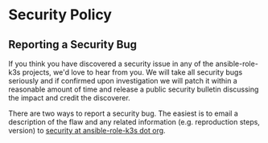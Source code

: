 <!-- Space: Projects -->
<!-- Parent: AnsibleRoleK3S -->
<!-- Title: Security AnsibleRoleK3S -->
<!-- Label: AnsibleRoleK3S -->
<!-- Label: Security -->
<!-- Include: docs/disclaimer.md -->
<!-- Include: ac:toc -->

# Security Policy

## Reporting a Security Bug

If you think you have discovered a security issue in any of the ansible-role-k3s projects, we'd love to hear from you. We will take all security bugs seriously and if confirmed upon investigation we will patch it within a reasonable amount of time and release a public security bulletin discussing the impact and credit the discoverer.

There are two ways to report a security bug. The easiest is to email a description of the flaw and any related information (e.g. reproduction steps, version) to [security at ansible-role-k3s dot org](mailto:security@hadenlabs.com).
